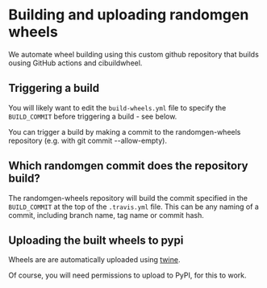 Building and uploading randomgen wheels
========================================

We automate wheel building using this custom github repository that builds ousing GitHub actions and cibuildwheel.

Triggering a build
------------------
You will likely want to edit the `build-wheels.yml` file to specify the `BUILD_COMMIT` before triggering a build - see below.

You can trigger a build by making a commit to the randomgen-wheels repository (e.g. with git commit --allow-empty).

Which randomgen commit does the repository build?
-------------------------------------------------

The randomgen-wheels repository will build the commit specified in the `BUILD_COMMIT` at the top of the `.travis.yml` file. This can be any naming of a commit, including branch name, tag name or commit hash.

Uploading the built wheels to pypi
----------------------------------

Wheels are are automatically uploaded using [twine](https://pypi.python.org/pypi/twine). 

Of course, you will need permissions to upload to PyPI, for this to work.
